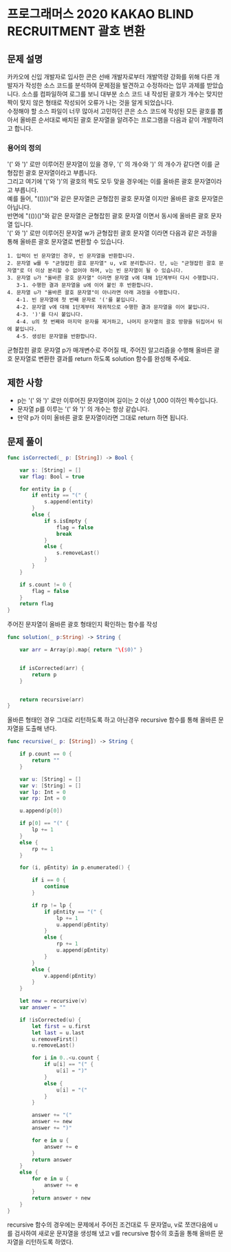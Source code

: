# 프로그래머스 2020 KAKAO BLIND RECRUITMENT 괄호 변환

## 문제 설명

카카오에 신입 개발자로 입사한 콘은 선배 개발자로부터 개발역량 강화를 위해 다른 개발자가 작성한 소스 코드를 분석하여 문제점을 발견하고 수정하라는 업무 과제를 받았습니다. 소스를 컴파일하여 로그를 보니 대부분 소스 코드 내 작성된 괄호가 개수는 맞지만 짝이 맞지 않은 형태로 작성되어 오류가 나는 것을 알게 되었습니다.  
수정해야 할 소스 파일이 너무 많아서 고민하던 콘은 소스 코드에 작성된 모든 괄호를 뽑아서 올바른 순서대로 배치된 괄호 문자열을 알려주는 프로그램을 다음과 같이 개발하려고 합니다.

### 용어의 정의

'(' 와 ')' 로만 이루어진 문자열이 있을 경우, '(' 의 개수와 ')' 의 개수가 같다면 이를 균형잡힌 괄호 문자열이라고 부릅니다.  
그리고 여기에 '('와 ')'의 괄호의 짝도 모두 맞을 경우에는 이를 올바른 괄호 문자열이라고 부릅니다.  
예를 들어, "(()))("와 같은 문자열은 균형잡힌 괄호 문자열 이지만 올바른 괄호 문자열은 아닙니다.  
반면에 "(())()"와 같은 문자열은 균형잡힌 괄호 문자열 이면서 동시에 올바른 괄호 문자열 입니다.  
'(' 와 ')' 로만 이루어진 문자열 w가 균형잡힌 괄호 문자열 이라면 다음과 같은 과정을 통해 올바른 괄호 문자열로 변환할 수 있습니다.

```
1. 입력이 빈 문자열인 경우, 빈 문자열을 반환합니다.
2. 문자열 w를 두 "균형잡힌 괄호 문자열" u, v로 분리합니다. 단, u는 "균형잡힌 괄호 문자열"로 더 이상 분리할 수 없어야 하며, v는 빈 문자열이 될 수 있습니다.
3. 문자열 u가 "올바른 괄호 문자열" 이라면 문자열 v에 대해 1단계부터 다시 수행합니다.
   3-1. 수행한 결과 문자열을 u에 이어 붙인 후 반환합니다.
4. 문자열 u가 "올바른 괄호 문자열"이 아니라면 아래 과정을 수행합니다.
   4-1. 빈 문자열에 첫 번째 문자로 '('를 붙입니다.
   4-2. 문자열 v에 대해 1단계부터 재귀적으로 수행한 결과 문자열을 이어 붙입니다.
   4-3. ')'를 다시 붙입니다.
   4-4. u의 첫 번째와 마지막 문자를 제거하고, 나머지 문자열의 괄호 방향을 뒤집어서 뒤에 붙입니다.
   4-5. 생성된 문자열을 반환합니다.
```

균형잡힌 괄호 문자열 p가 매개변수로 주어질 때, 주어진 알고리즘을 수행해 올바른 괄호 문자열로 변환한 결과를 return 하도록 solution 함수를 완성해 주세요.

## 제한 사항

- p는 '(' 와 ')' 로만 이루어진 문자열이며 길이는 2 이상 1,000 이하인 짝수입니다.
- 문자열 p를 이루는 '(' 와 ')' 의 개수는 항상 같습니다.
- 만약 p가 이미 올바른 괄호 문자열이라면 그대로 return 하면 됩니다.

## 문제 풀이

```swift
func isCorrected(_ p: [String]) -> Bool {

    var s: [String] = []
    var flag: Bool = true

    for entity in p {
        if entity == "(" {
            s.append(entity)
        }
        else {
            if s.isEmpty {
                flag = false
                break
            }
            else {
                s.removeLast()
            }
        }
    }

    if s.count != 0 {
        flag = false
    }
    return flag
}
```

주어진 문자열이 올바른 괄호 형태인지 확인하는 함수를 작성

```swift
func solution(_ p:String) -> String {

    var arr = Array(p).map{ return "\($0)" }


    if isCorrected(arr) {
        return p
    }


    return recursive(arr)
}
```

올바른 형태인 경우 그대로 리턴하도록 하고 아닌경우 recursive 함수를 통해 올바른 문자열을 도출해 낸다.

```swift
func recursive(_ p: [String]) -> String {

    if p.count == 0 {
        return ""
    }

    var u: [String] = []
    var v: [String] = []
    var lp: Int = 0
    var rp: Int = 0

    u.append(p[0])

    if p[0] == "(" {
        lp += 1
    }
    else {
        rp += 1
    }

    for (i, pEntity) in p.enumerated() {

        if i == 0 {
            continue
        }

        if rp != lp {
            if pEntity == "(" {
                lp += 1
                u.append(pEntity)
            }
            else {
                rp += 1
                u.append(pEntity)
            }
        }
        else {
            v.append(pEntity)
        }
    }

    let new = recursive(v)
    var answer = ""

    if !isCorrected(u) {
        let first = u.first
        let last = u.last
        u.removeFirst()
        u.removeLast()

        for i in 0..<u.count {
            if u[i] == "(" {
                u[i] = ")"
            }
            else {
                u[i] = "("
            }
        }

        answer += "("
        answer += new
        answer += ")"

        for e in u {
            answer += e
        }
        return answer
    }
    else {
        for e in u {
            answer += e
        }
        return answer + new
    }
}
```

recursive 함수의 경우에는 문제에서 주어진 조건대로 두 문자열u, v로 쪼갠다음에 u 를 검사하여 새로운 문자열을 생성해 냈고 v를 recursive 함수의 호출을 통해 올바른 문자열을 리턴하도록 하였다.
